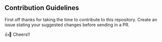 ## Contribution Guidelines

First off thanks for taking the time to contribute to this repository. Create an issue stating your suggested changes before sending in a PR.

:+1::tada: Cheers!!